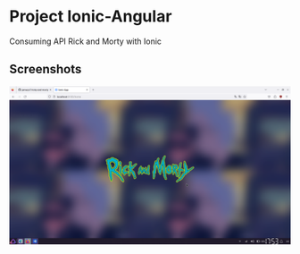 # Project Ionic-Angular

Consuming API Rick and Morty with Ionic

## Screenshots

![App Screenshot](src/assets/demo/iconic_home.png)
